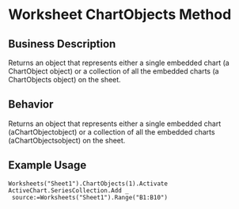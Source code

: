 # Worksheet ChartObjects Method

## Business Description
Returns an object that represents either a single embedded chart (a ChartObject object) or a collection of all the embedded charts (a ChartObjects object) on the sheet.

## Behavior
Returns an object that represents either a single embedded chart (aChartObjectobject) or a collection of all the embedded charts (aChartObjectsobject) on the sheet.

## Example Usage
```vba
Worksheets("Sheet1").ChartObjects(1).Activate 
ActiveChart.SeriesCollection.Add _ 
 source:=Worksheets("Sheet1").Range("B1:B10")
```